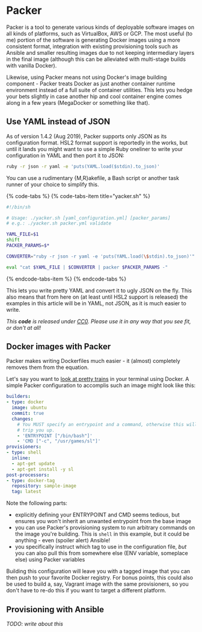 # Packer

Packer is a tool to generate various kinds of deployable software images on all kinds of platforms, such as VirtualBox, AWS or GCP. The most useful \(to me\) portion of the software is generating Docker images using a more consistent format, integration with existing provisioning tools such as Ansible and smaller resulting images due to not keeping intermediary layers in the final image \(although this can be alleviated with multi-stage builds with vanilla Docker\).

Likewise, using Packer means not using Docker's image building component - Packer treats Docker as just another container runtime environment instead of a full suite of container utilities. This lets you hedge your bets slightly in case another hip and cool container engine comes along in a few years \(MegaDocker or something like that\).

## Use YAML instead of JSON

As of version 1.4.2 \(Aug 2019\), Packer supports only JSON as its configuration format. HSL2 format support is reportedly in the works, but until it lands you might want to use a simple Ruby oneliner to write your configuration in YAML and then port it to JSON:

```bash
ruby -r json -r yaml -e 'puts(YAML.load($stdin).to_json)'
```

You can use a rudimentary {M,R}akefile, a Bash script or another task runner of your choice to simplify this.

{% code-tabs %}
{% code-tabs-item title="yacker.sh" %}
```bash
#!/bin/sh

# Usage: ./yacker.sh [yaml_configuration.yml] [packer_params]
# e.g.: ./yacker.sh packer.yml validate

YAML_FILE=$1
shift
PACKER_PARAMS=$*

CONVERTER="ruby -r json -r yaml -e 'puts(YAML.load(\$stdin).to_json)'"

eval "cat $YAML_FILE | $CONVERTER | packer $PACKER_PARAMS -"
```
{% endcode-tabs-item %}
{% endcode-tabs %}

This lets you write pretty YAML and convert it to ugly JSON on the fly. This also means that from here on \(at least until HSL2 support is released\) the examples in this article will be in YAML, not JSON, as it is much easier to write.

_This **code** is released under_ [_CC0_](https://creativecommons.org/publicdomain/zero/1.0/)_. Please use it in any way that you see fit, or don't at all!_

## Docker images with Packer

Packer makes writing Dockerfiles much easier - it \(almost\) completely removes them from the equation.

Let's say you want to [look at pretty trains](https://github.com/mtoyoda/sl) in your terminal using Docker. A simple Packer configuration to accomplis such an image might look like this:

```yaml
builders:
- type: docker
  image: ubuntu
  commit: true
  changes:
    # You MUST specify an entrypoint and a command, otherwise this will
    # trip you up.
    - 'ENTRYPOINT ["/bin/bash"]'
    - 'CMD ["-c", "/usr/games/sl"]'
provisioners:
- type: shell
  inline:
  - apt-get update
  - apt-get install -y sl
post-processors:
- type: docker-tag
  repository: sample-image
  tag: latest
```

Note the following parts:

* explicitly defining your ENTRYPOINT and CMD seems tedious, but ensures you won't inherit an unwanted entrypoint from the base image
* you can use Packer's provisioning system to run arbitrary commands on the image you're building. This is `shell` in this example, but it could be anything - even \(spoiler alert\) Ansible!
* you specifically instruct which tag to use in the configuration file, _but_ you can also pull this from somewhere else \(ENV variable, someplace else\) using Packer variables

Building this configuration will leave you with a tagged image that you can then push to your favorite Docker registry. For bonus points, this could also be used to build a, say, Vagrant image with the same provisioners, so you don't have to re-do this if you want to target a different platform.

## Provisioning with Ansible

_TODO: write about this_



